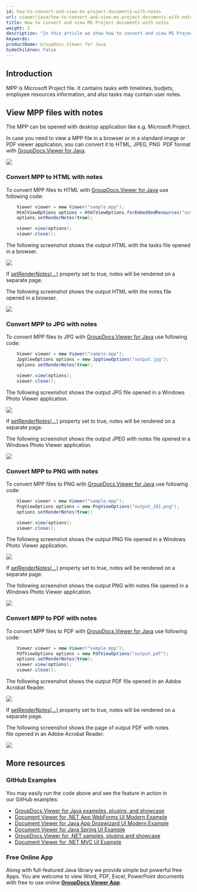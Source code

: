 ```yaml
---
id: how-to-convert-and-view-ms-project-documents-with-notes
url: viewer/java/how-to-convert-and-view-ms-project-documents-with-notes
title: How to convert and view MS Project documents with notes
weight: 2
description: "In this article we show how to convert and view MS Project Documents with notes with GroupDocs.Viewer within your Java applications."
keywords: 
productName: GroupDocs.Viewer for Java
hideChildren: False
---
```

## Introduction

MPP is Microsoft Project file. It contains tasks with timelines, budjets, employee resources information, and also tasks may contain user notes.

## View MPP files with notes

The MPP can be opened with desktop application like e.g. Microsoft Project.

In case you need to view a MPP file in a browser or in a standard image or PDF viewer application, you can convert it to HTML, JPEG, PNG  PDF format with [GroupDocs.Viewer for Java](https://products.groupdocs.com/viewer/java). 

![](viewer/java/images/how-to-convert-and-view-ms-project-documents-with-notes.png)

### Convert MPP to HTML with notes

To convert MPP files to HTML with [GroupDocs.Viewer for Java](https://products.groupdocs.com/viewer/java) use following code:

```java
    Viewer viewer = new Viewer("sample.mpp");
    HtmlViewOptions options = HtmlViewOptions.forEmbeddedResources("output_{0}.html");
    options.setRenderNotes(true);

    viewer.view(options);
    viewer.close();
```

The following screenshot shows the output HTML with the tasks file opened in a browser.

![](viewer/java/images/how-to-convert-and-view-ms-project-documents-with-notes_1.png)

If [setRenderNotes(...)](https://apireference.groupdocs.com/viewer/java/com.groupdocs.viewer.options/BaseViewOptions#setRenderNotes(boolean)) property set to true, notes will be rendered on a separate page.

The following screenshot shows the output HTML with the notes file opened in a browser.

![](viewer/java/images/how-to-convert-and-view-ms-project-documents-with-notes_2.png)

### Convert MPP to JPG with notes

To convert MPP files to JPG with [GroupDocs.Viewer for Java](https://products.groupdocs.com/viewer/java) use following code: 

```java
    Viewer viewer = new Viewer("sample.mpp");
    JpgViewOptions options = new JpgViewOptions("output.jpg");
    options.setRenderNotes(true);

    viewer.view(options);
    viewer.close();
```

The following screenshot shows the output JPG file opened in a Windows Photo Viewer application.

![](viewer/java/images/how-to-convert-and-view-ms-project-documents-with-notes_3.png)

If [setRenderNotes(...)](https://apireference.groupdocs.com/viewer/java/com.groupdocs.viewer.options/BaseViewOptions#setRenderNotes(boolean)) property set to true, notes will be rendered on a separate page.

The following screenshot shows the output JPEG with notes file opened in a Windows Photo Viewer application.

![](viewer/java/images/how-to-convert-and-view-ms-project-documents-with-notes_4.png)

### Convert MPP to PNG with notes

To convert MPP files to PNG with [GroupDocs.Viewer for Java](https://products.groupdocs.com/viewer/java) use following code: 

```java
    Viewer viewer = new Viewer("sample.mpp");
    PngViewOptions options = new PngViewOptions("output_{0}.png");
    options.setRenderNotes(true);

    viewer.view(options);
    viewer.close();
```

The following screenshot shows the output PNG file opened in a Windows Photo Viewer application.

![](viewer/java/images/how-to-convert-and-view-ms-project-documents-with-notes_5.png)

If [setRenderNotes(...)](https://apireference.groupdocs.com/viewer/java/com.groupdocs.viewer.options/BaseViewOptions#setRenderNotes(boolean)) property set to true, notes will be rendered on a separate page.

The following screenshot shows the output PNG with notes file opened in a Windows Photo Viewer application.

![](viewer/java/images/how-to-convert-and-view-ms-project-documents-with-notes_6.png)

### Convert MPP to PDF with notes

To convert MPP files to PDF with [GroupDocs.Viewer for Java](https://products.groupdocs.com/viewer/java) use following code: 

```java
    Viewer viewer = new Viewer("sample.mpp");
    PdfViewOptions options = new PdfViewOptions("output.pdf");
    options.setRenderNotes(true);
    viewer.view(options);
    viewer.close();
```

The following screenshot shows the output PDF file opened in an Adobe Acrobat Reader.

![](viewer/java/images/how-to-convert-and-view-ms-project-documents-with-notes_7.png)

If [setRenderNotes(...)](https://apireference.groupdocs.com/viewer/java/com.groupdocs.viewer.options/BaseViewOptions#setRenderNotes(boolean)) property set to true, notes will be rendered on a separate page.

The following screenshot shows the page of output PDF with notes file opened in an Adobe Acrobat Reader.

![](viewer/java/images/how-to-convert-and-view-ms-project-documents-with-notes_8.png)

## More resources
### GitHub Examples
You may easily run the code above and see the feature in action in our GitHub examples:
*   [GroupDocs.Viewer for Java examples, plugins, and showcase](https://github.com/groupdocs-viewer/GroupDocs.Viewer-for-Java)
*   [Document Viewer for .NET App WebForms UI Modern Example](https://github.com/groupdocs-viewer/GroupDocs.Viewer-for-Java-WebForms)    
*   [Document Viewer for Java App Dropwizard UI Modern Example](https://github.com/groupdocs-viewer/GroupDocs.Viewer-for-Java-Dropwizard)    
*   [Document Viewer for Java Spring UI Example](https://github.com/groupdocs-viewer/GroupDocs.Viewer-for-Java-Spring)
*   [GroupDocs.Viewer for .NET samples, plugins and showcase](https://github.com/groupdocs-viewer/GroupDocs.Viewer-for-.NET)
*   [Document Viewer for .NET MVC UI Example](https://github.com/groupdocs-viewer/GroupDocs.Viewer-for-Java-MVC)     

### Free Online App
Along with full-featured Java library we provide simple but powerful free Apps.
You are welcome to view Word, PDF, Excel, PowerPoint documents with free to use online **[GroupDocs Viewer App](https://products.groupdocs.app/viewer)**.